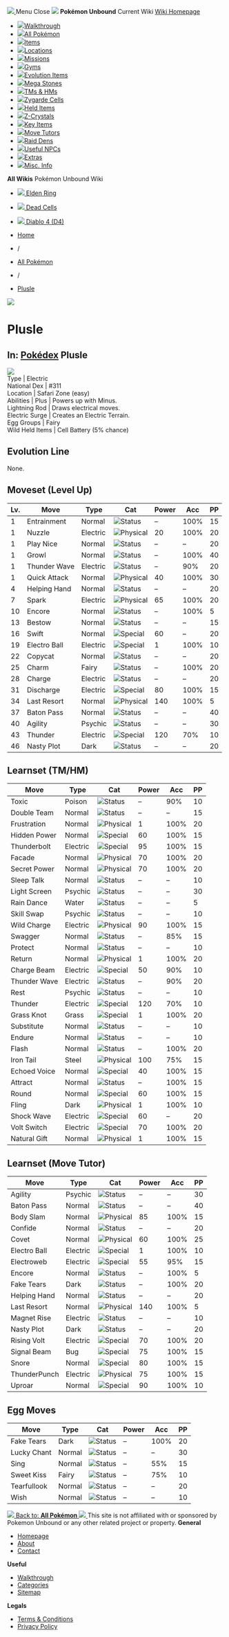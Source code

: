 [ ![](https://static.unboundwiki.com/wp-content/assets/images/2024/07/unbound-game-logo-x50.png) ](https://unboundwiki.com/pokemon/plusle/<https:/unboundwiki.com/>)
Menu Close
![](https://static.unboundwiki.com/wp-content/assets/images/2024/07/pokemon-unbound-frozen-heights-game-icon.jpg)
**Pokémon Unbound**
Current Wiki
[ Wiki Homepage ](https://unboundwiki.com/pokemon/plusle/<https:/unboundwiki.com/>)
  * [![](https://static.unboundwiki.com/wp-content/assets/images/2024/07/unbound-walkthrough-start-preview.jpg)Walkthrough](https://unboundwiki.com/pokemon/plusle/<https:/unboundwiki.com/walkthrough/>)
  * [![](https://static.unboundwiki.com/wp-content/assets/images/2024/07/pokemon-unbound-lab-exterior-150x150.jpg)All Pokémon](https://unboundwiki.com/pokemon/plusle/<https:/unboundwiki.com/pokemon/>)
  * [![](https://static.unboundwiki.com/wp-content/assets/images/2024/07/items-market-150x150.jpg)Items](https://unboundwiki.com/pokemon/plusle/<https:/unboundwiki.com/items/>)
  * [![](https://static.unboundwiki.com/wp-content/assets/images/2024/08/world-map-pokemon-unbound.jpg)Locations](https://unboundwiki.com/pokemon/plusle/<https:/unboundwiki.com/locations/>)
  * [![](https://static.unboundwiki.com/wp-content/assets/images/2024/07/missions-icon-150x150.jpg)Missions](https://unboundwiki.com/pokemon/plusle/<https:/unboundwiki.com/missions/>)
  * [![](https://static.unboundwiki.com/wp-content/assets/images/2024/12/exterior-crater-town-gym-200x200.jpg)Gyms](https://unboundwiki.com/pokemon/plusle/<https:/unboundwiki.com/gyms/>)
  * [![](https://static.unboundwiki.com/wp-content/assets/images/2024/08/evolutionary-items.jpg)Evolution Items](https://unboundwiki.com/pokemon/plusle/<https:/unboundwiki.com/items/evolution-items/>)
  * [![](https://static.unboundwiki.com/wp-content/assets/images/2024/07/mega-stone-150x150.jpg)Mega Stones](https://unboundwiki.com/pokemon/plusle/<https:/unboundwiki.com/mega-stones/>)
  * [![](https://static.unboundwiki.com/wp-content/assets/images/2024/07/tmloc-150x150.png)TMs & HMs](https://unboundwiki.com/pokemon/plusle/<https:/unboundwiki.com/tms-hms/>)
  * [![](https://static.unboundwiki.com/wp-content/assets/images/2024/08/zygarde-house.jpg)Zygarde Cells](https://unboundwiki.com/pokemon/plusle/<https:/unboundwiki.com/items/zygarde-cells/>)
  * [![](https://static.unboundwiki.com/wp-content/assets/images/2024/10/helditems-endgame-shop-200x200.jpg)Held Items](https://unboundwiki.com/pokemon/plusle/<https:/unboundwiki.com/items/held-items/>)
  * [![](https://static.unboundwiki.com/wp-content/assets/images/2024/08/zcrystals-listing-preview.jpg)Z-Crystals](https://unboundwiki.com/pokemon/plusle/<https:/unboundwiki.com/z-crystals/>)
  * [![](https://static.unboundwiki.com/wp-content/assets/images/2024/08/cube.jpg)Key Items](https://unboundwiki.com/pokemon/plusle/<https:/unboundwiki.com/items/key-items/>)
  * [![](https://static.unboundwiki.com/wp-content/assets/images/2024/09/move-tutors-preview.jpg)Move Tutors](https://unboundwiki.com/pokemon/plusle/<https:/unboundwiki.com/misc-info/move-tutors/>)
  * [![](https://static.unboundwiki.com/wp-content/assets/images/2024/10/raid-den-area-pokemon-unbound-lightv.jpg)Raid Dens](https://unboundwiki.com/pokemon/plusle/<https:/unboundwiki.com/raid-dens/>)
  * [![](https://static.unboundwiki.com/wp-content/assets/images/2024/11/useful-npc-preview-200x200.jpg)Useful NPCs](https://unboundwiki.com/pokemon/plusle/<https:/unboundwiki.com/misc-info/useful-npcs/>)
  * [![](https://static.unboundwiki.com/wp-content/assets/images/2024/10/kyurem-unbound-sidequest-200x200.jpg)Extras](https://unboundwiki.com/pokemon/plusle/<https:/unboundwiki.com/extras/>)
  * [![](https://static.unboundwiki.com/wp-content/assets/images/2024/08/dehara-mart.png)Misc. Info](https://unboundwiki.com/pokemon/plusle/<https:/unboundwiki.com/misc-info/>)


**All Wikis**
Pokémon Unbound Wiki
  * [ ![](https://unboundwiki.com/wp-content/themes/stratswiki/assets/img/wiki/elden-ring.png) Elden Ring ](https://unboundwiki.com/pokemon/plusle/<#>)
  * [ ![](https://unboundwiki.com/wp-content/themes/stratswiki/assets/img/wiki/dead-cells.jpg) Dead Cells ](https://unboundwiki.com/pokemon/plusle/<#>)
  * [ ![](https://unboundwiki.com/wp-content/themes/stratswiki/assets/img/wiki/diablo.png) Diablo 4 (D4) ](https://unboundwiki.com/pokemon/plusle/<#>)


  * [ Home ](https://unboundwiki.com/pokemon/plusle/<https:/unboundwiki.com/>)
  * /
  * [ All Pokémon ](https://unboundwiki.com/pokemon/plusle/<https:/unboundwiki.com/pokemon/>)
  * /
  * [ Plusle ](https://unboundwiki.com/pokemon/plusle/<https:/unboundwiki.com/pokemon/plusle/>)

![](https://static.unboundwiki.com/wp-content/assets/images/2024/12/plusle-scaled-1.png)
# Plusle
In: [Pokédex](https://unboundwiki.com/pokemon/plusle/<https:/unboundwiki.com/category/pokedex/>)
Plusle  
---  
![](https://static.unboundwiki.com/wp-content/assets/sprites/pokemon/plusle.png)  
Type | Electric  
National Dex | #311  
Location | Safari Zone (easy)  
Abilities | Plus | Powers up with Minus.  
Lightning Rod | Draws electrical moves.  
Electric Surge | Creates an Electric Terrain.  
Egg Groups | Fairy  
Wild Held Items | Cell Battery (5% chance)  
## Evolution Line
None. 
## Moveset (Level Up)
Lv. | Move | Type | Cat | Power | Acc | PP  
---|---|---|---|---|---|---  
1 | Entrainment | Normal | ![Status](https://static.unboundwiki.com/wp-content/assets/icons/ui/status.png) | – | 100% | 15  
1 | Nuzzle | Electric | ![Physical](https://static.unboundwiki.com/wp-content/assets/icons/ui/physical.png) | 20 | 100% | 20  
1 | Play Nice | Normal | ![Status](https://static.unboundwiki.com/wp-content/assets/icons/ui/status.png) | – | – | 20  
1 | Growl | Normal | ![Status](https://static.unboundwiki.com/wp-content/assets/icons/ui/status.png) | – | 100% | 40  
1 | Thunder Wave | Electric | ![Status](https://static.unboundwiki.com/wp-content/assets/icons/ui/status.png) | – | 90% | 20  
1 | Quick Attack | Normal | ![Physical](https://static.unboundwiki.com/wp-content/assets/icons/ui/physical.png) | 40 | 100% | 30  
4 | Helping Hand | Normal | ![Status](https://static.unboundwiki.com/wp-content/assets/icons/ui/status.png) | – | – | 20  
7 | Spark | Electric | ![Physical](https://static.unboundwiki.com/wp-content/assets/icons/ui/physical.png) | 65 | 100% | 20  
10 | Encore | Normal | ![Status](https://static.unboundwiki.com/wp-content/assets/icons/ui/status.png) | – | 100% | 5  
13 | Bestow | Normal | ![Status](https://static.unboundwiki.com/wp-content/assets/icons/ui/status.png) | – | – | 15  
16 | Swift | Normal | ![Special](https://static.unboundwiki.com/wp-content/assets/icons/ui/special.png) | 60 | – | 20  
19 | Electro Ball | Electric | ![Special](https://static.unboundwiki.com/wp-content/assets/icons/ui/special.png) | 1 | 100% | 10  
22 | Copycat | Normal | ![Status](https://static.unboundwiki.com/wp-content/assets/icons/ui/status.png) | – | – | 20  
25 | Charm | Fairy | ![Status](https://static.unboundwiki.com/wp-content/assets/icons/ui/status.png) | – | 100% | 20  
28 | Charge | Electric | ![Status](https://static.unboundwiki.com/wp-content/assets/icons/ui/status.png) | – | – | 20  
31 | Discharge | Electric | ![Special](https://static.unboundwiki.com/wp-content/assets/icons/ui/special.png) | 80 | 100% | 15  
34 | Last Resort | Normal | ![Physical](https://static.unboundwiki.com/wp-content/assets/icons/ui/physical.png) | 140 | 100% | 5  
37 | Baton Pass | Normal | ![Status](https://static.unboundwiki.com/wp-content/assets/icons/ui/status.png) | – | – | 40  
40 | Agility | Psychic | ![Status](https://static.unboundwiki.com/wp-content/assets/icons/ui/status.png) | – | – | 30  
43 | Thunder | Electric | ![Special](https://static.unboundwiki.com/wp-content/assets/icons/ui/special.png) | 120 | 70% | 10  
46 | Nasty Plot | Dark | ![Status](https://static.unboundwiki.com/wp-content/assets/icons/ui/status.png) | – | – | 20  
## Learnset (TM/HM)
Move | Type | Cat | Power | Acc | PP  
---|---|---|---|---|---  
Toxic | Poison | ![Status](https://static.unboundwiki.com/wp-content/assets/icons/ui/status.png) | – | 90% | 10  
Double Team | Normal | ![Status](https://static.unboundwiki.com/wp-content/assets/icons/ui/status.png) | – | – | 15  
Frustration | Normal | ![Physical](https://static.unboundwiki.com/wp-content/assets/icons/ui/physical.png) | 1 | 100% | 20  
Hidden Power | Normal | ![Special](https://static.unboundwiki.com/wp-content/assets/icons/ui/special.png) | 60 | 100% | 15  
Thunderbolt | Electric | ![Special](https://static.unboundwiki.com/wp-content/assets/icons/ui/special.png) | 95 | 100% | 15  
Facade | Normal | ![Physical](https://static.unboundwiki.com/wp-content/assets/icons/ui/physical.png) | 70 | 100% | 20  
Secret Power | Normal | ![Physical](https://static.unboundwiki.com/wp-content/assets/icons/ui/physical.png) | 70 | 100% | 20  
Sleep Talk | Normal | ![Status](https://static.unboundwiki.com/wp-content/assets/icons/ui/status.png) | – | – | 10  
Light Screen | Psychic | ![Status](https://static.unboundwiki.com/wp-content/assets/icons/ui/status.png) | – | – | 30  
Rain Dance | Water | ![Status](https://static.unboundwiki.com/wp-content/assets/icons/ui/status.png) | – | – | 5  
Skill Swap | Psychic | ![Status](https://static.unboundwiki.com/wp-content/assets/icons/ui/status.png) | – | – | 10  
Wild Charge | Electric | ![Physical](https://static.unboundwiki.com/wp-content/assets/icons/ui/physical.png) | 90 | 100% | 15  
Swagger | Normal | ![Status](https://static.unboundwiki.com/wp-content/assets/icons/ui/status.png) | – | 85% | 15  
Protect | Normal | ![Status](https://static.unboundwiki.com/wp-content/assets/icons/ui/status.png) | – | – | 10  
Return | Normal | ![Physical](https://static.unboundwiki.com/wp-content/assets/icons/ui/physical.png) | 1 | 100% | 20  
Charge Beam | Electric | ![Special](https://static.unboundwiki.com/wp-content/assets/icons/ui/special.png) | 50 | 90% | 10  
Thunder Wave | Electric | ![Status](https://static.unboundwiki.com/wp-content/assets/icons/ui/status.png) | – | 90% | 20  
Rest | Psychic | ![Status](https://static.unboundwiki.com/wp-content/assets/icons/ui/status.png) | – | – | 10  
Thunder | Electric | ![Special](https://static.unboundwiki.com/wp-content/assets/icons/ui/special.png) | 120 | 70% | 10  
Grass Knot | Grass | ![Special](https://static.unboundwiki.com/wp-content/assets/icons/ui/special.png) | 1 | 100% | 20  
Substitute | Normal | ![Status](https://static.unboundwiki.com/wp-content/assets/icons/ui/status.png) | – | – | 10  
Endure | Normal | ![Status](https://static.unboundwiki.com/wp-content/assets/icons/ui/status.png) | – | – | 10  
Flash | Normal | ![Status](https://static.unboundwiki.com/wp-content/assets/icons/ui/status.png) | – | 100% | 20  
Iron Tail | Steel | ![Physical](https://static.unboundwiki.com/wp-content/assets/icons/ui/physical.png) | 100 | 75% | 15  
Echoed Voice | Normal | ![Special](https://static.unboundwiki.com/wp-content/assets/icons/ui/special.png) | 40 | 100% | 15  
Attract | Normal | ![Status](https://static.unboundwiki.com/wp-content/assets/icons/ui/status.png) | – | 100% | 15  
Round | Normal | ![Special](https://static.unboundwiki.com/wp-content/assets/icons/ui/special.png) | 60 | 100% | 15  
Fling | Dark | ![Physical](https://static.unboundwiki.com/wp-content/assets/icons/ui/physical.png) | 1 | 100% | 10  
Shock Wave | Electric | ![Special](https://static.unboundwiki.com/wp-content/assets/icons/ui/special.png) | 60 | – | 20  
Volt Switch | Electric | ![Special](https://static.unboundwiki.com/wp-content/assets/icons/ui/special.png) | 70 | 100% | 20  
Natural Gift | Normal | ![Physical](https://static.unboundwiki.com/wp-content/assets/icons/ui/physical.png) | 1 | 100% | 15  
## Learnset (Move Tutor)
Move | Type | Cat | Power | Acc | PP  
---|---|---|---|---|---  
Agility | Psychic | ![Status](https://static.unboundwiki.com/wp-content/assets/icons/ui/status.png) | – | – | 30  
Baton Pass | Normal | ![Status](https://static.unboundwiki.com/wp-content/assets/icons/ui/status.png) | – | – | 40  
Body Slam | Normal | ![Physical](https://static.unboundwiki.com/wp-content/assets/icons/ui/physical.png) | 85 | 100% | 15  
Confide | Normal | ![Status](https://static.unboundwiki.com/wp-content/assets/icons/ui/status.png) | – | – | 20  
Covet | Normal | ![Physical](https://static.unboundwiki.com/wp-content/assets/icons/ui/physical.png) | 60 | 100% | 25  
Electro Ball | Electric | ![Special](https://static.unboundwiki.com/wp-content/assets/icons/ui/special.png) | 1 | 100% | 10  
Electroweb | Electric | ![Special](https://static.unboundwiki.com/wp-content/assets/icons/ui/special.png) | 55 | 95% | 15  
Encore | Normal | ![Status](https://static.unboundwiki.com/wp-content/assets/icons/ui/status.png) | – | 100% | 5  
Fake Tears | Dark | ![Status](https://static.unboundwiki.com/wp-content/assets/icons/ui/status.png) | – | 100% | 20  
Helping Hand | Normal | ![Status](https://static.unboundwiki.com/wp-content/assets/icons/ui/status.png) | – | – | 20  
Last Resort | Normal | ![Physical](https://static.unboundwiki.com/wp-content/assets/icons/ui/physical.png) | 140 | 100% | 5  
Magnet Rise | Electric | ![Status](https://static.unboundwiki.com/wp-content/assets/icons/ui/status.png) | – | – | 10  
Nasty Plot | Dark | ![Status](https://static.unboundwiki.com/wp-content/assets/icons/ui/status.png) | – | – | 20  
Rising Volt | Electric | ![Special](https://static.unboundwiki.com/wp-content/assets/icons/ui/special.png) | 70 | 100% | 20  
Signal Beam | Bug | ![Special](https://static.unboundwiki.com/wp-content/assets/icons/ui/special.png) | 75 | 100% | 15  
Snore | Normal | ![Special](https://static.unboundwiki.com/wp-content/assets/icons/ui/special.png) | 80 | 100% | 15  
ThunderPunch | Electric | ![Physical](https://static.unboundwiki.com/wp-content/assets/icons/ui/physical.png) | 75 | 100% | 15  
Uproar | Normal | ![Special](https://static.unboundwiki.com/wp-content/assets/icons/ui/special.png) | 90 | 100% | 10  
## Egg Moves
Move | Type | Cat | Power | Acc | PP  
---|---|---|---|---|---  
Fake Tears | Dark | ![Status](https://static.unboundwiki.com/wp-content/assets/icons/ui/status.png) | – | 100% | 20  
Lucky Chant | Normal | ![Status](https://static.unboundwiki.com/wp-content/assets/icons/ui/status.png) | – | – | 30  
Sing | Normal | ![Status](https://static.unboundwiki.com/wp-content/assets/icons/ui/status.png) | – | 55% | 15  
Sweet Kiss | Fairy | ![Status](https://static.unboundwiki.com/wp-content/assets/icons/ui/status.png) | – | 75% | 10  
Tearfullook | Normal | ![Status](https://static.unboundwiki.com/wp-content/assets/icons/ui/status.png) | – | – | 20  
Wish | Normal | ![Status](https://static.unboundwiki.com/wp-content/assets/icons/ui/status.png) | – | – | 10  
[ ![](https://static.unboundwiki.com/wp-content/assets/images/2024/07/pokemon-unbound-lab-exterior.jpg) Back to: **All Pokémon** ](https://unboundwiki.com/pokemon/plusle/<https:/unboundwiki.com/pokemon/>)
[ ![](https://static.unboundwiki.com/wp-content/assets/images/2024/07/unbound-game-logo-x50.png) ](https://unboundwiki.com/pokemon/plusle/<https:/unboundwiki.com/>)
This site is not affiliated with or sponsored by Pokemon Unbound or any other related project or property. 
**General**
  * [ Homepage ](https://unboundwiki.com/pokemon/plusle/<https:/unboundwiki.com/>)
  * [ About ](https://unboundwiki.com/pokemon/plusle/<https:/unboundwiki.com/about/>)
  * [ Contact ](https://unboundwiki.com/pokemon/plusle/<https:/unboundwiki.com/contact/>)


**Useful**
  * [ Walkthrough ](https://unboundwiki.com/pokemon/plusle/<https:/unboundwiki.com/walkthrough/>)
  * [ Categories ](https://unboundwiki.com/pokemon/plusle/<https:/unboundwiki.com/categories/>)
  * [ Sitemap ](https://unboundwiki.com/pokemon/plusle/<https:/unboundwiki.com/sitemap/>)


**Legals**
  * [ Terms & Conditions ](https://unboundwiki.com/pokemon/plusle/<https:/unboundwiki.com/terms-conditions/>)
  * [ Privacy Policy ](https://unboundwiki.com/pokemon/plusle/<https:/unboundwiki.com/privacy-policy/>)


